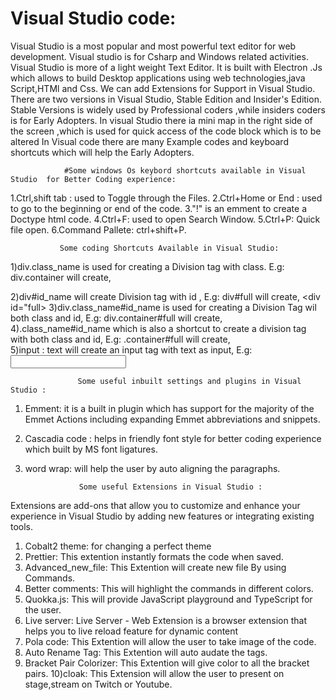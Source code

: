 # Visual Studio code:

                                                        
Visual Studio is a most popular and most powerful text editor for web development.
Visual studio is for Csharp and Windows related activities. 
Visual Studio is more of a light weight Text Editor.
It is built with Electron .Js which allows to build Desktop applications using web technologies,java Script,HTMl and Css.
We can add Extensions for Support in Visual Studio.
There are two versions in Visual Studio,
        Stable Edition and Insider's Edition.
Stable Versions is widely used by Professional coders ,while insiders coders is for Early Adopters.
In visual Studio there ia mini map in the right side of the screen ,which is used for quick access of the code block which is to be altered
In Visual code there are many Example codes and keyboard shortcuts which will help the Early Adopters.

                #Some windows Os keybord shortcuts available in Visual Studio  for Better Coding experience: 

 1.Ctrl,shift tab :
             used to Toggle  through the Files.
 2.Ctrl+Home or End :
             used to go to the beginning or end of the code.
 3."!"  is an emment to create a Doctype html code.
 4.Ctrl+F:
             used to open Search Window.
 5.Ctrl+P:
             Quick file open.
 6.Command Pallete:
             ctrl+shift+P.
             
               Some coding Shortcuts Available in Visual Studio:
               
1)div.class_name is used for creating a Division tag with class.
        E.g: div.container will create,
                    <div class="container">  </div>
2)div#id_name  will create Division tag with id ,
        E.g: div#full will create,
                    <div id="full>  </div>
3)div.class_name#id_name is used for creating a Division Tag wil both class and id,
        E.g: div.container#full will create,
                    <div class="container" id="full"></div>
4).class_name#id_name which is also a shortcut to create a division tag with both class and id,
        E.g: .container#full will create,
                      <div class="container" id="full"></div>
5)input : text will create an input tag with text as input,
        E.g: <input type ="text" name="" id="">
                           
                           
                   Some useful inbuilt settings and plugins in Visual Studio :
 
 1) Emment:
          it is a built in plugin which has support for the majority of the Emmet Actions including expanding Emmet abbreviations and snippets.
 2) Cascadia code : 
                   helps in friendly font style for better coding experience which built by MS font ligatures.
 3) word wrap: 
              will help the user by auto aligning  the paragraphs.
 
                    Some useful Extensions in Visual Studio :
                    
 Extensions are add-ons that allow you to customize and enhance your experience in Visual Studio by adding new features or integrating existing tools.
 1) Cobalt2 theme:
                for changing a perfect theme
 2) Prettier:
           This extention  instantly formats the code when saved.
 3) Advanced_new_file:
           This Extention will create new file By using Commands.
 4) Better comments:
           This will highlight the commands in different colors.
 5) Quokka.js:
           This will provide JavaScript playground and  TypeScript for the user.
 6) Live server:
           Live Server - Web Extension is a browser extension that helps you to live reload feature for dynamic content
 7) Pola code:
           This Extention will allow the user to take image of the code.
 8) Auto Rename Tag:
           This Extention will auto audate the tags.
 9) Bracket Pair Colorizer:
           This Extention will give color to all the bracket pairs.
 10)cloak:
           This Extension will allow the user to present on stage,stream on Twitch or Youtube.

 
 
 
